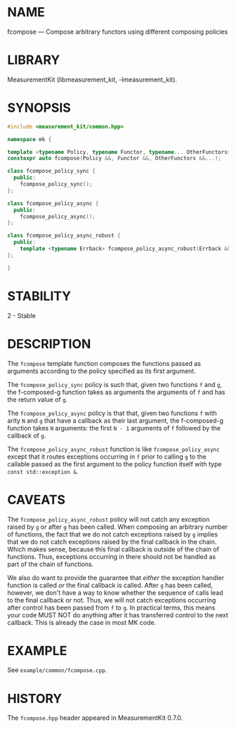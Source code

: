 # NAME
fcompose &mdash; Compose arbitrary functors using different composing policies

# LIBRARY
MeasurementKit (libmeasurement_kit, -lmeasurement_kit).

# SYNOPSIS
```C++
#include <measurement_kit/common.hpp>

namespace mk {

template <typename Policy, typename Functor, typename... OtherFunctors>
constexpr auto fcompose(Policy &&, Functor &&, OtherFunctors &&...);

class fcompose_policy_sync {
  public:
    fcompose_policy_sync();
};

class fcompose_policy_async {
  public:
    fcompose_policy_async();
};

class fcompose_policy_async_robust {
  public:
    template <typename Errback> fcompose_policy_async_robust(Errback &&);
};

}

```

# STABILITY

2 - Stable

# DESCRIPTION

The `fcompose` template function composes the functions passed as arguments
according to the policy specified as its first argument.

The `fcompose_policy_sync` policy is such that, given two functions `f`
and `g`, the f-composed-g function takes as arguments the arguments of `f`
and has the return value of `g`.

The `fcompose_policy_async` policy is that that, given two functions `f`
with arity `N` and `g` that have a callback as their last argument, the
f-composed-g function takes `N` arguments: the first `N - 1` arguments
of `f` followed by the callback of `g`.

The `fcompose_policy_async_robust` function is like `fcompose_policy_async`
except that it routes exceptions occurring in `f` prior to calling `g` to
the callable passed as the first argument to the policy function itself with
type `const std::exception &`.

# CAVEATS

The `fcompose_policy_async_robust` policy will not catch any exception
raised by `g` or after `g` has been called. When composing an arbitrary
number of functions, the fact that we do not catch exceptions raised
by `g` implies that we do not catch exceptions raised by the final callback
in the chain. Which makes sense, because this final callback is outside of
the chain of functions. Thus, exceptions occurring in there should not be
handled as part of the chain of functions.

We also do want to provide the guarantee that *either* the exception handler
function is called *or* the final callback is called. After `g` has been
called, however, we don't have a way to know whether the sequence of calls
lead to the final callback or not. Thus, we will not catch exceptions
occurring after control has been passed from `f` to `g`. In practical terms,
this means your code MUST NOT do anything after it has transferred control
to the next callback. This is already the case in most MK code.

# EXAMPLE

See `example/common/fcompose.cpp`.

# HISTORY

The `fcompose.hpp` header appeared in MeasurementKit 0.7.0.
